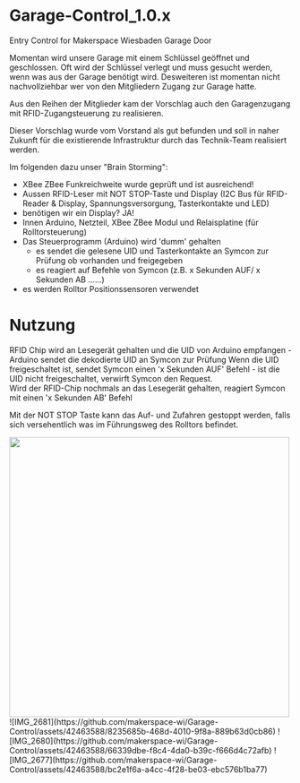 # Garage-Control_1.0.x
Entry Control for Makerspace Wiesbaden Garage Door

Momentan wird unsere Garage mit einem Schlüssel geöffnet und geschlossen. 
Oft wird der Schlüssel verlegt und muss gesucht werden, wenn was aus der Garage benötigt wird.
Desweiteren ist momentan nicht nachvollziehbar wer von den Mitgliedern Zugang zur Garage hatte.

Aus den Reihen der Mitglieder kam der Vorschlag auch den Garagenzugang mit RFID-Zugangsteuerung zu realisieren.

Dieser Vorschlag wurde vom Vorstand als gut befunden und soll in naher Zukunft für die existierende Infrastruktur durch das Technik-Team realisiert werden.

Im folgenden dazu unser "Brain Storming":

- XBee ZBee Funkreichweite wurde geprüft und ist ausreichend!
- Aussen RFID-Leser mit NOT STOP-Taste und Display (I2C Bus für RFID-Reader & Display, Spannungsversorgung, Tasterkontakte und LED) 
- benötigen wir ein Display? JA!
- Innen Arduino, Netzteil, XBee ZBee Modul und Relaisplatine (für Rolltorsteuerung)
- Das Steuerprogramm (Arduino) wird 'dumm' gehalten 
  - es sendet die gelesene UID und Tasterkontakte an Symcon zur Prüfung ob vorhanden und freigegeben
  - es reagiert auf Befehle von Symcon (z.B. x Sekunden AUF/ x Sekunden AB ......)
- es werden Rolltor Positionssensoren verwendet

# Nutzung
RFID Chip wird an Lesegerät gehalten und die UID von Arduino empfangen - Arduino sendet die dekodierte UID an Symcon zur Prüfung
Wenn die UID freigeschaltet ist, sendet Symcon einen 'x Sekunden AUF' Befehl - ist die UID nicht freigeschaltet, verwirft Symcon den Request.<br>
Wird der RFID-Chip nochmals an das Lesegerät gehalten, reagiert Symcon mit einen 'x Sekunden AB' Befehl

Mit der NOT STOP Taste kann das Auf- und Zufahren gestoppt werden, falls sich versehentlich was im Führungsweg des Rolltors befindet.

<img src="https://github.com/makerspace-wi/Garage-Control/assets/42463588/8a614019-b9a1-47b2-84d5-a168b6a27a21" width="500px">
![IMG_2681](https://github.com/makerspace-wi/Garage-Control/assets/42463588/8235685b-468d-4010-9f8a-889b63d0cb86)
![IMG_2680](https://github.com/makerspace-wi/Garage-Control/assets/42463588/66339dbe-f8c4-4da0-b39c-f666d4c72afb)
![IMG_2677](https://github.com/makerspace-wi/Garage-Control/assets/42463588/bc2e1f6a-a4cc-4f28-be03-ebc576b1ba77)
